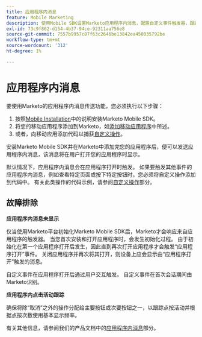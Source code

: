 ```yaml
---
title: 应用程序内消息
feature: Mobile Marketing
description: 使用Mobile SDK设置Marketo应用程序内消息，配置自定义事件触发器，跟踪点按活动，以及修复第一个应用程序打开初始化问题。
exl-id: 73c9f862-d154-4b37-94ce-92311aa756e8
source-git-commit: 7557b9957c87f63c2646be13842ea450035792be
workflow-type: tm+mt
source-wordcount: '312'
ht-degree: 1%

---
```


# 应用程序内消息

要使用Marketo的应用程序内消息传送功能，您必须执行以下步骤：

1. 按照[Mobile Installation](installation.md)中的说明安装Marketo Mobile SDK。
1. 将您的移动应用程序添加到Marketo，如[添加移动应用程序](https://experienceleague.adobe.com/en/docs/marketo/using/product-docs/mobile-marketing/admin/add-a-mobile-app)中所述。
1. 或者，向移动应用添加代码以捕获[自定义操作](custom-actions.md)。

安装Marketo Mobile SDK并在Marketo中添加完您的应用程序后，便可以发送应用程序内消息，该消息将在用户打开您的应用程序时显示。

默认情况下，应用程序内消息会在应用程序打开时触发。 如果要触发其他事件的应用程序内消息，例如查看特定页面或按下特定按钮时，您必须将自定义操作添加到代码中。 有关此类操作的代码示例，请参阅[自定义操作](custom-actions.md)部分。

## 故障排除

**应用程序内消息未显示**

仅当使用Marketo平台初始化Marketo Mobile SDK后，Marketo才会响应来自应用程序的触发器。 当您首次安装和打开应用程序时，会发生初始化过程。 由于初始化在第一个应用程序打开后发生，因此直到再次打开应用程序才会触发“应用程序打开”事件。 关闭应用程序并再次将其打开，则设备上应会显示由“应用程序打开”触发的消息。

自定义事件在应用程序打开后通过用户交互触发。 自定义事件在首次会话期间由Marketo识别。

**应用程序内点击活动跟踪**

确保将除“取消”之外的操作分配给主要按钮或次要按钮之一，以跟踪点按活动并根据点按次数使用基本显示频率。

有关其他信息，请参阅我们的产品文档中的[应用程序内消息](https://experienceleague.adobe.com/en/docs/marketo/using/product-docs/mobile-marketing/in-app-messages/creating-in-app-messages/create-an-in-app-message)部分。
